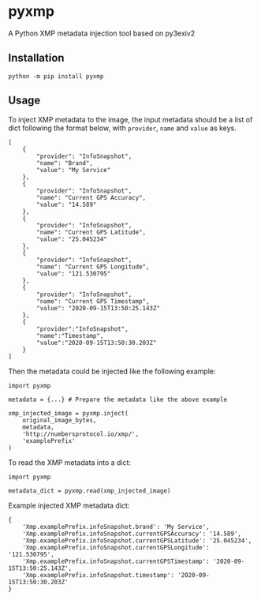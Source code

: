 # pyxmp
A Python XMP metadata injection tool based on py3exiv2

## Installation

```
python -m pip install pyxmp
```

## Usage

To inject XMP metadata to the image, the input metadata should be a list of dict following the format below, with `provider`, `name` and `value` as keys.

```
[
    {
        "provider": "InfoSnapshot",
        "name": "Brand",
        "value": "My Service"
    },
    {
        "provider": "InfoSnapshot",
        "name": "Current GPS Accuracy",
        "value": "14.589"
    },
    {
        "provider": "InfoSnapshot",
        "name": "Current GPS Latitude",
        "value": "25.045234"
    },
    {
        "provider": "InfoSnapshot",
        "name": "Current GPS Longitude",
        "value": "121.530795"
    },
    {
        "provider": "InfoSnapshot",
        "name": "Current GPS Timestamp",
        "value": "2020-09-15T13:50:25.143Z"
    },
    {
        "provider":"InfoSnapshot",
        "name":"Timestamp",
        "value":"2020-09-15T13:50:30.203Z"
    }
]
```

Then the metadata could be injected like the following example:


```
import pyxmp

metadata = {...} # Prepare the metadata like the above example

xmp_injected_image = pyxmp.inject(
    original_image_bytes,
    metadata,
    'http://numbersprotocol.io/xmp/',
    'examplePrefix'
)
```

To read the XMP metadata into a dict:

```
import pyxmp

metadata_dict = pyxmp.read(xmp_injected_image)
```

Example injected XMP metadata dict:

```
{
    'Xmp.examplePrefix.infoSnapshot.brand': 'My Service',
    'Xmp.examplePrefix.infoSnapshot.currentGPSAccuracy': '14.589',
    'Xmp.examplePrefix.infoSnapshot.currentGPSLatitude': '25.045234',
    'Xmp.examplePrefix.infoSnapshot.currentGPSLongitude': '121.530795',
    'Xmp.examplePrefix.infoSnapshot.currentGPSTimestamp': '2020-09-15T13:50:25.143Z',
    'Xmp.examplePrefix.infoSnapshot.timestamp': '2020-09-15T13:50:30.203Z'
}
```
